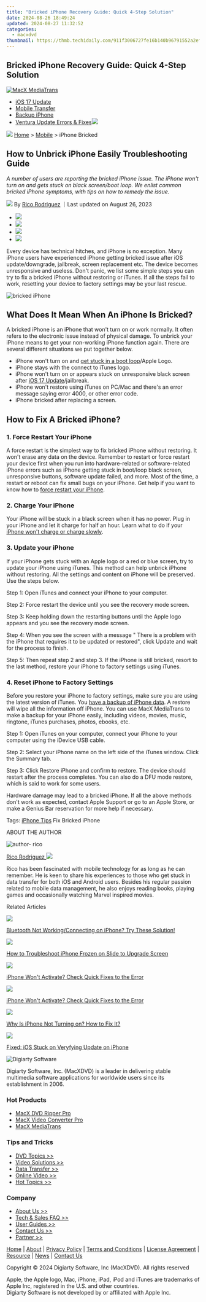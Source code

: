 ```yaml
---
title: "Bricked iPhone Recovery Guide: Quick 4-Step Solution"
date: 2024-08-26 18:49:24
updated: 2024-08-27 11:32:52
categories:
  - macxdvd
thumbnail: https://thmb.techidaily.com/911f3006727fe16b140b96791552a2ef85c3bfe958d62fe3b92ea45616652f65.jpg
---
```


## Bricked iPhone Recovery Guide: Quick 4-Step Solution

[![MacX MediaTrans](https://www.macxdvd.com/mobile/../image-style/new-seo/icon10.png)](https://tools.techidaily.com/macxdvd/products/)

* [iOS 17 Update](https://tools.techidaily.com/macxdvd/products/)
* [Mobile Transfer](https://tools.techidaily.com/macxdvd/products/)
* [Backup iPhone](https://tools.techidaily.com/macxdvd/products/)
* [Ventura Update Errors & Fixes](https://tools.techidaily.com/macxdvd/products/)![](https://www.macxdvd.com/mobile/article-image/hot.gif)



![](https://www.macxdvd.com/mobile/../image-style/new-seo/icon7.png) [Home](https://tools.techidaily.com/macxdvd/products/) \> [Mobile](https://tools.techidaily.com/macxdvd/products/) \> iPhone Bricked

## How to Unbrick iPhone Easily  Troubleshooting Guide



_A number of users are reporting the bricked iPhone issue. The iPhone won't turn on and gets stuck on black screen/boot loop. We enlist common bricked iPhone symptoms, with tips on how to remedy the issue._

![](https://www.macxdvd.com/mobile/../image-style/new-seo/icon6.png) By [Rico Rodriguez](https://www.linkedin.com/in/rico-rodriguez-06815a104/) ｜Last updated on August 26, 2023

* [![](https://www.macxdvd.com/mobile/../image-style/new-seo/share-fa.jpg)](https://www.facebook.com/sharer/sharer.php?u=https://www.macxdvd.com/mobile/how-to-fix-bricked-iphone.htm)
* [![](https://www.macxdvd.com/mobile/../image-style/new-seo/share-tw.jpg)](https://twitter.com/intent/tweet?url=https://www.macxdvd.com/mobile/how-to-fix-bricked-iphone.htm)
* [![](https://www.macxdvd.com/mobile/../image-style/new-seo/share-email.jpg)](https://www.macxdvd.com/mobile/mailto:info@example.com?&subject=&body=https://www.macxdvd.com/mobile/how-to-fix-bricked-iphone.htm)
* [![](https://www.macxdvd.com/mobile/../image-style/new-seo/share-in.jpg)](https://www.linkedin.com/shareArticle?mini=true&url=https://www.macxdvd.com/mobile/how-to-fix-bricked-iphone.htm&title=&summary=https://www.macxdvd.com/mobile/how-to-fix-bricked-iphone.htm&source=)

Every device has technical hitches, and iPhone is no exception. Many iPhone users have experienced iPhone getting bricked issue after iOS update/downgrade, jailbreak, screen replacement etc. The device becomes unresponsive and useless. Don't panic, we list some simple steps you can try to fix a bricked iPhone without restoring or iTunes. If all the steps fail to work, resetting your device to factory settings may be your last rescue.

![bricked iPhone](https://www.macxdvd.com/mobile/article-image/bricked-iphone.jpg) 

## What Does It Mean When An iPhone Is Bricked?

A bricked iPhone is an iPhone that won't turn on or work normally. It often refers to the electronic issue instead of physical damage. To unbrick your iPhone means to get your non-working iPhone function again. There are several different situations we put together below. 

* iPhone won't turn on and [get stuck in a boot loop](https://tools.techidaily.com/macxdvd/products/)/Apple Logo.
* iPhone stays with the connect to iTunes logo.
* iPhone won't turn on or appears stuck on unresponsive black screen after [iOS 17 Update](https://tools.techidaily.com/macxdvd/products/)/jailbreak.
* iPhone won't restore using iTunes on PC/Mac and there's an error message saying error 4000, or other error code.
* iPhone bricked after replacing a screen.

## How to Fix A Bricked iPhone?

### 1\. Force Restart Your iPhone

A force restart is the simplest way to fix bricked iPhone without restoring. It won't erase any data on the device. Remember to restart or force restart your device first when you run into hardware-related or software-related iPhone errors such as iPhone getting stuck in boot/loop black screen, unresponsive buttons, software update failed, and more. Most of the time, a restart or reboot can fix small bugs on your iPhone. Get help if you want to know how to [force restart your iPhone](https://support.apple.com/en-us/HT208078). 

### 2\. Charge Your iPhone

Your iPhone will be stuck in a black screen when it has no power. Plug in your iPhone and let it charge for half an hour. Learn what to do if your [iPhone won't charge or charge slowly](https://tools.techidaily.com/macxdvd/products/). 

### 3\. Update your iPhone

If your iPhone gets stuck with an Apple logo or a red or blue screen, try to update your iPhone using iTunes. This method can help unbrick iPhone without restoring. All the settings and content on iPhone will be preserved. Use the steps below.

Step 1: Open iTunes and connect your iPhone to your computer.

Step 2: Force restart the device until you see the recovery mode screen.

Step 3: Keep holding down the restarting buttons until the Apple logo appears and you see the recovery mode screen.

Step 4: When you see the screen with a message " There is a problem with the iPhone that requires it to be updated or restored", click Update and wait for the process to finish.

Step 5: Then repeat step 2 and step 3\. If the iPhone is still bricked, resort to the last method, restore your iPhone to factory settings using iTunes. 

### 4\. Reset iPhone to Factory Settings

Before you restore your iPhone to factory settings, make sure you are using the latest version of iTunes. You [have a backup of iPhone data](https://tools.techidaily.com/macxdvd/products/). A restore will wipe all the information off iPhone. You can use MacX MediaTrans to make a backup for your iPhone easily, including videos, movies, music, ringtone, iTunes purchases, photos, ebooks, etc. 

Step 1: Open iTunes on your computer, connect your iPhone to your computer using the iDevice USB cable.

Step 2: Select your iPhone name on the left side of the iTunes window. Click the Summary tab.

Step 3: Click Restore iPhone and confirm to restore. The device should restart after the process completes. You can also do a DFU mode restore, which is said to work for some users.

Hardware damage may lead to a bricked iPhone. If all the above methods don't work as expected, contact Apple Support or go to an Apple Store, or make a Genius Bar reservation for more help if necessary. 

 Tags: [iPhone Tips](https://tools.techidaily.com/macxdvd/products/) Fix Bricked iPhone

ABOUT THE AUTHOR

![author- rico](https://www.macxdvd.com/mobile/../image-style/new-seo/rico.png) 

[Rico Rodriguez ![](https://www.macxdvd.com/mobile/../image-style/new-seo/share-in1.jpg)](https://www.linkedin.com/in/rico-rodriguez-06815a104/) 

Rico has been fascinated with mobile technology for as long as he can remember. He is keen to share his experiences to those who get stuck in data transfer for both iOS and Android users. Besides his regular passion related to mobile data management, he also enjoys reading books, playing games and occasionally watching Marvel inspired movies.



Related Articles

![](https://www.macxdvd.com/mobile/../image-style/new-seo/pic7.jpg)

[Bluetooth Not Working/Connecting on iPhone? Try These Solution!](https://tools.techidaily.com/macxdvd/products/) 

![](https://www.macxdvd.com/mobile/../image-style/new-seo/pic6.jpg)

[How to Troubleshoot iPhone Frozen on Slide to Upgrade Screen](https://tools.techidaily.com/macxdvd/products/) 

![](https://www.macxdvd.com/mobile/../image-style/new-seo/pic5.jpg)

[iPhone Won't Activate? Check Quick Fixes to the Error](https://tools.techidaily.com/macxdvd/products/) 

![](https://www.macxdvd.com/mobile/../image-style/new-seo/pic4.jpg)

[iPhone Won't Activate? Check Quick Fixes to the Error](https://tools.techidaily.com/macxdvd/products/) 

![](https://www.macxdvd.com/mobile/../image-style/new-seo/pic3.jpg)

[Why Is iPhone Not Turning on? How to Fix It?](https://tools.techidaily.com/macxdvd/products/) 

![](https://www.macxdvd.com/mobile/../image-style/new-seo/pic2.jpg)

[Fixed: iOS Stuck on Veryfying Update on iPhone](https://tools.techidaily.com/macxdvd/products/) 



![Digiarty Software](https://www.macxdvd.com/mobile/../icon/logo.png) 

Digiarty Software, Inc. (MacXDVD) is a leader in delivering stable multimedia software applications for worldwide users since its establishment in 2006.

### Hot Products

* [MacX DVD Ripper Pro](https://tools.techidaily.com/macxdvd/products/)
* [MacX Video Converter Pro](https://tools.techidaily.com/macxdvd/products/)
* [MacX MediaTrans](https://tools.techidaily.com/macxdvd/products/)

### Tips and Tricks

* [DVD Topics >>](https://tools.techidaily.com/macxdvd/products/)
* [Video Solutions >>](https://tools.techidaily.com/macxdvd/products/)
* [Data Transfer >>](https://tools.techidaily.com/macxdvd/products/)
* [Online Video >>](https://tools.techidaily.com/macxdvd/products/)
* [Hot Topics >>](https://tools.techidaily.com/macxdvd/products/)

### Company

* [About Us >>](https://tools.techidaily.com/macxdvd/products/)
* [Tech & Sales FAQ >>](https://tools.techidaily.com/macxdvd/products/)
* [User Guides >>](https://tools.techidaily.com/macxdvd/products/)
* [Contact Us >>](https://tools.techidaily.com/macxdvd/products/)
* [Partner >>](https://tools.techidaily.com/macxdvd/products/)



[Home](https://tools.techidaily.com/macxdvd/products/) | [About](https://tools.techidaily.com/macxdvd/products/) | [Privacy Policy](https://tools.techidaily.com/macxdvd/products/) | [Terms and Conditions](https://tools.techidaily.com/macxdvd/products/) | [License Agreement](https://tools.techidaily.com/macxdvd/products/) | [Resource](https://tools.techidaily.com/macxdvd/products/) | [News](https://tools.techidaily.com/macxdvd/products/) | [Contact Us](https://tools.techidaily.com/macxdvd/products/)

Copyright © 2024 Digiarty Software, Inc (MacXDVD). All rights reserved

Apple, the Apple logo, Mac, iPhone, iPad, iPod and iTunes are trademarks of Apple Inc, registered in the U.S. and other countries.  
Digiarty Software is not developed by or affiliated with Apple Inc.

<ins class="adsbygoogle"
     style="display:block"
     data-ad-format="autorelaxed"
     data-ad-client="ca-pub-7571918770474297"
     data-ad-slot="1223367746"></ins>



<ins class="adsbygoogle"
     style="display:block"
     data-ad-client="ca-pub-7571918770474297"
     data-ad-slot="8358498916"
     data-ad-format="auto"
     data-full-width-responsive="true"></ins>
